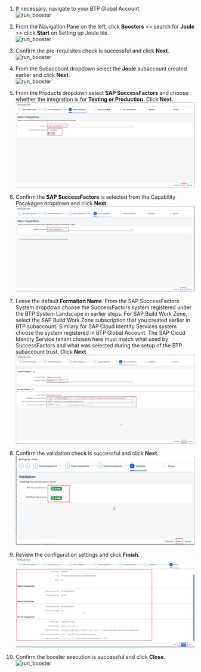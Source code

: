 1. If necessary, navigate to your BTP Global Account.<br/>
![run_booster](1.jpg)

2. From the Navigation Pane on the left, click **Boosters** >> search for **Joule** >> click **Start** on Setting up Joule tile.<br/>
![run_booster](2.png)

3. Confirm the pre-requisites check is successful and click **Next**.</br>
![run_booster](3.png)

4. From the Subaccount dropdown select the **Joule** subaccount created earlier and click **Next**.</br>
![run_booster](4.png)

5. From the Products dropdown select **SAP SuccessFactors** and choose whether the integration is for **Testing or Production**.  Click **Next**.</br>
![run_booster](9.jpg)

6. Confirm the **SAP SuccessFactors** is selected from the Capability Pacakages dropdown and click **Next**.<br>
![run_booster](10.jpg)

7. Leave the default **Formation Name**.  From the SAP SuccessFactors System dropdown choose the SuccessFactors system registered under the BTP System Landscape in earlier steps.  For SAP Build Work Zone, select the SAP Build Work Zone subscription that you created earlier in BTP subaccount.  Similary for SAP Cloud Identity Services system choose the system registered in BTP Global Account. The SAP Cloud Identity Service tenant chosen here must match what used by SuccessFactors and what was selected during the setup of the BTP subaccount trust. Click **Next**.</br> 
![run_booster](11.jpg)

8. Confirm the validation check is successful and click **Next**.</br>
  ![run_booster](12.jpg)

9. Review the configuration settings and click **Finish**.</br>
  ![run_booster](13.jpg)

10. Confirm the booster execution is successful and click **Close**.</br>
![run_booster](7.png)
